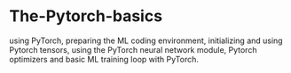 # The-Pytorch-basics
using PyTorch, preparing the ML coding environment,  initializing and using Pytorch tensors,  using the PyTorch neural network module, Pytorch optimizers and basic ML training loop with PyTorch.

